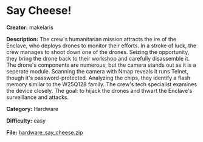 # Say Cheese!

**Creator:** makelaris

**Description:** The crew's humanitarian mission attracts the ire of the Enclave, who deploys drones to monitor their efforts. In a stroke of luck, the crew manages to shoot down one of the drones. Seizing the opportunity, they bring the drone back to their workshop and carefully disassemble it. The drone's components are numerous, but the camera stands out as it is a seperate module. Scanning the camera with Nmap reveals it runs Telnet, though it's password-protected. Analyzing the chips, they identify a flash memory similar to the W25Q128 family. The crew's tech specialist examines the device closely. The goal: to hijack the drones and thwart the Enclave's surveillance and attacks.

**Category:** Hardware

**Difficulty:** easy

**File:** [hardware_say_cheese.zip](hardware_say_cheese.zip)

